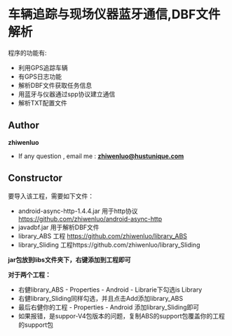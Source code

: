 车辆追踪与现场仪器蓝牙通信,DBF文件解析
====================================

程序的功能有:
- 利用GPS追踪车辆
- 有GPS日志功能
- 解析DBF文件获取任务信息
- 用蓝牙与仪器通过spp协议建立通信
- 解析TXT配置文件

Author
--------
 **zhiwenluo** 
- If any question , email me : **zhiwenluo@hustunique.com**

Constructor
--------
要导入该工程，需要如下文件：

- android-async-http-1.4.4.jar 用于http协议 https://github.com/zhiwenluo/android-async-http
- javadbf.jar 用于解析DBF文件
- library_ABS 工程 https://github.com/zhiwenluo/library_ABS
- library_Sliding 工程https://github.com/zhiwenluo/library_Sliding

**jar包放到libs文件夹下，右键添加到工程即可**


**对于两个工程：**
- 右健library_ABS - Properties - Android - Librarie下勾选is Library 
- 右健library_Sliding同样勾选，并且点击Add添加library_ABS
- 最后右健你的工程 - Properties - Android 添加library_Sliding即可
- 如果报错，是suppor-V4包版本的问题，复制ABS的support包覆盖你的工程的support包






